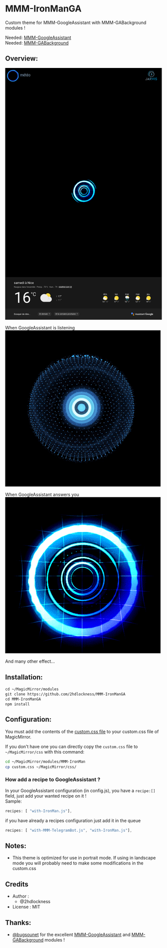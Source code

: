 # MMM-IronManGA
Custom theme for MMM-GoogleAssistant with MMM-GABackground modules !

Needed: [MMM-GoogleAssistant](https://github.com/bugsounet/MMM-GoogleAssistant)<br>
Needed: [MMM-GABackground](https://github.com/bugsounet/MMM-GABackground)

## Overview:

![](https://github.com/2hdlockness/MMM-IronManGA/blob/main/IronManGA/screenshot.png)

When GoogleAssistant is listening<br>
![](https://github.com/2hdlockness/MMM-IronManGA/blob/main/IronManGABA/listen.gif)

When GoogleAssistant answers you<br>
![](https://github.com/2hdlockness/MMM-IronManGA/blob/main/IronManGABA/reply.gif)

And many other effect...

## Installation:
```
cd ~/MagicMirror/modules
git clone https://github.com/2hdlockness/MMM-IronManGA
cd MMM-IronManGA
npm install
```

## Configuration:

You must add the contents of the [custom.css file](https://raw.githubusercontent.com/2hdlockness/MMM-IronManGA/main/custom.css) to your custom.css file of MagicMirror.

If you don't have one you can directly copy the `custom.css` file to `~/MagicMirror/css` with this command:
```sh
cd ~/MagicMirror/modules/MMM-IronMan
cp custom.css ~/MagicMirror/css/
```

### How add a recipe to GoogleAssistant ?

In your GoogleAssistant configuration (in config.js), you have a `recipe:[]` field, just add your wanted recipe on it !<br>
Sample:
```js
recipes: [ "with-IronMan.js"],
```
if you have already a recipes configuration just add it in the queue
```js
recipes: [ "with-MMM-TelegramBot.js", "with-IronMan.js"],
```
  
## Notes:
 * This theme is optimized for use in portrait mode. If using in landscape mode you will probably need to make some modifications in the custom.css

## Credits
- Author :
  - @2hdlockness
- License : MIT

## Thanks:
 * [@bugsounet](https://github.com/bugsounet) for the excellent [MMM-GoogleAssistant](https://github.com/bugsounet/MMM-GoogleAssistant) and [MMM-GABackground](https://github.com/bugsounet/MMM-GABackground) modules !
